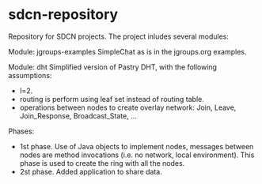# sdcn-repository
Repository for SDCN projects. The project inludes several modules:

Module: jgroups-examples
SimpleChat as is in the jgroups.org examples.

Module: dht
Simplified version of Pastry DHT, with the following assumptions:
- l=2.
- routing is perform using leaf set instead of routing table.
- operations between nodes to create overlay network: Join, Leave, Join_Response, Broadcast_State, ...

Phases:
- 1st phase. Use of Java objects to implement nodes, messages between nodes are method invocations (i.e. no network,
  local environment). This phase is used to create the ring with all the nodes.
- 2st phase. Added application to share data.

